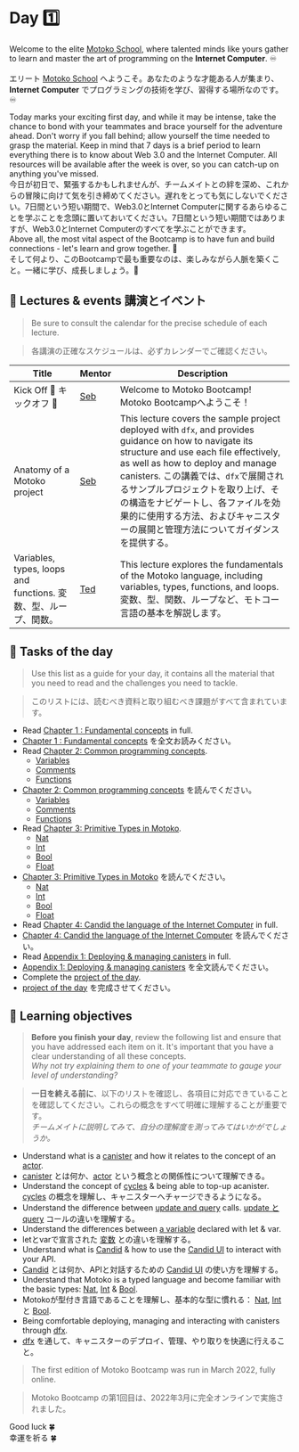 # Day 1️⃣
Welcome to the elite [Motoko School](https://twitter.com/MotokoSchool), where talented minds like yours gather to learn and master the art of programming on the **Internet Computer**. ♾️ <br/>  
エリート [Motoko School](https://twitter.com/MotokoSchool) へようこそ。あなたのような才能ある人が集まり、**Internet Computer** でプログラミングの技術を学び、習得する場所なのです。♾️<br/>

Today marks your exciting first day, and while it may be intense, take the chance to bond with your teammates and brace yourself for the adventure ahead. Don't worry if you fall behind; allow yourself the time needed to grasp the material. Keep in mind that 7 days is a brief period to learn everything there is to know about Web 3.0 and the Internet Computer. All resources will be available after the week is over, so you can catch-up on anything you've missed. <br/>
今日が初日で、緊張するかもしれませんが、チームメイトとの絆を深め、これからの冒険に向けて気を引き締めてください。遅れをとっても気にしないでください。7日間という短い期間で、Web3.0とInternet Computerに関するあらゆることを学ぶことを念頭に置いておいてください。7日間という短い期間ではありますが、Web3.0とInternet Computerのすべてを学ぶことができます。<br/>
Above all, the most vital aspect of the Bootcamp is to have fun and build connections - let's learn and grow together. 💪  
そして何より、このBootcampで最も重要なのは、楽しみながら人脈を築くこと。一緒に学び、成長しましょう。💪

## 🍿 Lectures & events 講演とイベント
> Be sure to consult the calendar for the precise schedule of each lecture.

> 各講演の正確なスケジュールは、必ずカレンダーでご確認ください。

| Title | Mentor |  Description |
|-----------------|-----------------|-----------------|
 Kick Off 🎉 キックオフ 🎉| <a href="https://twitter.com/seb_icp" target="_blank"> Seb  </a> | Welcome to Motoko Bootcamp! Motoko Bootcampへようこそ！
| Anatomy of a Motoko project | <a href="https://twitter.com/seb_icp" target="_blank"> Seb  </a> | This lecture covers the sample project deployed with `dfx`, and provides guidance on how to navigate its structure and use each file effectively, as well as how to deploy and manage canisters. この講義では、`dfx`で展開されるサンプルプロジェクトを取り上げ、その構造をナビゲートし、各ファイルを効果的に使用する方法、およびキャニスターの展開と管理方法についてガイダンスを提供する。
| Variables, types, loops and functions. 変数、型、ループ、関数。|  <a href="https://twitter.com/tedreinhardt" target="_blank"> Ted  </a> | This lecture explores the fundamentals of the Motoko language, including variables, types, functions, and loops.変数、型、関数、ループなど、モトコー言語の基本を解説します。
##  🧭 Tasks of the day
> Use this list as a guide for your day, it contains all the material that you need to read and the challenges you need to tackle.

> このリストには、読むべき資料と取り組むべき課題がすべて含まれています。
- Read [Chapter 1 : Fundamental concepts](../../manuals/chapters/chapter-1/CHAPTER-1.MD) in full.
- [Chapter 1 : Fundamental concepts](../../manuals/chapters/chapter-1/CHAPTER-1.MD) を全文お読みください。
- Read [Chapter 2: Common programming concepts](../../manuals/chapters/chapter-2/CHAPTER-2.MD).
    - [Variables](https://github.com/motoko-bootcamp/motoko-starter/blob/main/manuals/chapters/chapter-2/CHAPTER-2.MD#-variables)
    - [Comments](https://github.com/motoko-bootcamp/motoko-starter/blob/main/manuals/chapters/chapter-2/CHAPTER-2.MD#-comments)
    - [Functions](https://github.com/motoko-bootcamp/motoko-starter/blob/main/manuals/chapters/chapter-2/CHAPTER-2.MD#%EF%B8%8F-functions)
- [Chapter 2: Common programming concepts](../../manuals/chapters/chapter-2/CHAPTER-2.MD) を読んでください。
    - [Variables](https://github.com/motoko-bootcamp/motoko-starter/blob/main/manuals/chapters/chapter-2/CHAPTER-2.MD#-variables)
    - [Comments](https://github.com/motoko-bootcamp/motoko-starter/blob/main/manuals/chapters/chapter-2/CHAPTER-2.MD#-comments)
    - [Functions](https://github.com/motoko-bootcamp/motoko-starter/blob/main/manuals/chapters/chapter-2/CHAPTER-2.MD#%EF%B8%8F-functions)
- Read [Chapter 3: Primitive Types in Motoko](../../manuals/chapters/chapter-3/CHAPTER-3.MD).
    - [Nat](https://github.com/motoko-bootcamp/motoko-starter/blob/main/manuals/chapters/chapter-3/CHAPTER-3.MD#-nat)
    - [Int](https://github.com/motoko-bootcamp/motoko-starter/blob/main/manuals/chapters/chapter-3/CHAPTER-3.MD#-int)
    - [Bool](https://github.com/motoko-bootcamp/motoko-starter/blob/main/manuals/chapters/chapter-3/CHAPTER-3.MD#-bool)
    - [Float](https://github.com/motoko-bootcamp/motoko-starter/blob/main/manuals/chapters/chapter-3/CHAPTER-3.MD#float)
- [Chapter 3: Primitive Types in Motoko](../../manuals/chapters/chapter-3/CHAPTER-3.MD) を読んでください。
    - [Nat](https://github.com/motoko-bootcamp/motoko-starter/blob/main/manuals/chapters/chapter-3/CHAPTER-3.MD#-nat)
    - [Int](https://github.com/motoko-bootcamp/motoko-starter/blob/main/manuals/chapters/chapter-3/CHAPTER-3.MD#-int)
    - [Bool](https://github.com/motoko-bootcamp/motoko-starter/blob/main/manuals/chapters/chapter-3/CHAPTER-3.MD#-bool)
    - [Float](https://github.com/motoko-bootcamp/motoko-starter/blob/main/manuals/chapters/chapter-3/CHAPTER-3.MD#float)
- Read [Chapter 4: Candid the language of the Internet Computer](../../manuals/chapters/chapter-4/CHAPTER-4.MD) in full.
- [Chapter 4: Candid the language of the Internet Computer](../../manuals/chapters/chapter-4/CHAPTER-4.MD) を読んでください。
- Read [Appendix 1: Deploying & managing canisters](../../manuals/appendix/appendix-1/APPENDIX-1.MD#) in full.
- [Appendix 1: Deploying & managing canisters](../../manuals/appendix/appendix-1/APPENDIX-1.MD#) を全文読んでください。
- Complete the [project of the day](./project/README.MD).
- [project of the day](./project/README.MD) を完成させてください。

## 🎯 Learning objectives 
> **Before you finish your day**, review the following list and ensure that you have addressed each item on it. It's important that you have a clear understanding of all these concepts. <br/> <i> Why not try explaining them to one of your teammate to gauge your level of understanding? </i>

> **一日を終える前に**、以下のリストを確認し、各項目に対応できていることを確認してください。これらの概念をすべて明確に理解することが重要です。<br/> <i>チームメイトに説明してみて、自分の理解度を測ってみてはいかがでしょうか。</i>

- Understand what is a [canister](../../manuals/chapters/chapter-1/CHAPTER-1.MD#what-is-a-canister) and how it relates to the concept of an [actor](../../manuals/chapters/chapter-1/CHAPTER-1.MD#the-actor-model).
- [canister](../../manuals/chapters/chapter-1/CHAPTER-1.MD#what-is-a-canister) とは何か、[actor](../../manuals/chapters/chapter-1/CHAPTER-1.MD#the-actor-model) という概念との関係性について理解できる。
- Understand the concept of [cycles](../../manuals/chapters/chapter-1/CHAPTER-1.MD#fuel-on-the-internet-computer-cycles) & being able to top-up acanister.
[cycles](../../manuals/chapters/chapter-1/CHAPTER-1.MD#fuel-on-the-internet-computer-cycles) の概念を理解し、キャニスターへチャージできるようになる。
- Understand the difference between [update and query](../../manuals/chapters/chapter-1/CHAPTER-1.MD#update-vs-query) calls.
[update と query](../../manuals/chapters/chapter-1/CHAPTER-1.MD#update-vs-query) コールの違いを理解する。
- Understand the differences between [a variable](../../manuals/chapters/chapter-2/CHAPTER-2.MD#📦-variables) declared with let & var.
- letとvarで宣言された [変数](../../manuals/chapters/chapter-2/CHAPTER-2.MD#📦-variables) との違いを理解する。
- Understand what is [Candid](../../manuals/chapters/chapter-4/CHAPTER-4.MD#chapter-4-candid-the-language-of-the-internet-computer) & how to use the [Candid UI](https://github.com/motoko-bootcamp/motoko-starter/blob/main/manuals/chapters/chapter-4/CHAPTER-4.MD#--candid-ui-) to interact with your API.
- [Candid](../../manuals/chapters/chapter-4/CHAPTER-4.MD#chapter-4-candid-the-language-of-the-internet-computer) とは何か、APIと対話するための [Candid UI](https://github.com/motoko-bootcamp/motoko-starter/blob/main/manuals/chapters/chapter-4/CHAPTER-4.MD#--candid-ui-) の使い方を理解する。
- Understand that Motoko is a typed language and become familiar with the basic types: [Nat](https://github.com/motoko-bootcamp/motoko-starter/blob/main/manuals/chapters/chapter-3/CHAPTER-3.MD#-nat), [Int](https://github.com/motoko-bootcamp/motoko-starter/blob/main/manuals/chapters/chapter-3/CHAPTER-3.MD#-int) & [Bool](https://github.com/motoko-bootcamp/motoko-starter/blob/main/manuals/chapters/chapter-3/CHAPTER-3.MD#-bool).
- Motokoが型付き言語であることを理解し、基本的な型に慣れる： [Nat](https://github.com/motoko-bootcamp/motoko-starter/blob/main/manuals/chapters/chapter-3/CHAPTER-3.MD#-nat), [Int](https://github.com/motoko-bootcamp/motoko-starter/blob/main/manuals/chapters/chapter-3/CHAPTER-3.MD#-int) と [Bool](https://github.com/motoko-bootcamp/motoko-starter/blob/main/manuals/chapters/chapter-3/CHAPTER-3.MD#-bool).
- Being comfortable deploying, managing and interacting with canisters through [dfx](https://github.com/motoko-bootcamp/motoko-starter/blob/main/manuals/chapters/chapter-4/CHAPTER-4.MD#--using-the-terminal-dfx-).
- [dfx](https://github.com/motoko-bootcamp/motoko-starter/blob/main/manuals/chapters/chapter-4/CHAPTER-4.MD#--using-the-terminal-dfx-) を通して、キャニスターのデプロイ、管理、やり取りを快適に行えること。

> The first edition of Motoko Bootcamp was run in March 2022, fully online.

> Motoko Bootcamp の第1回目は、2022年3月に完全オンラインで実施されました。

Good luck 🍀  
幸運を祈る 🍀